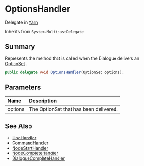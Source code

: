 # OptionsHandler

Delegate in [Yarn](/api/csharp/yarn.md)

Inherits from `System.MulticastDelegate`

## Summary


Represents the method that is called when the Dialogue delivers an
<a href="yarn.optionset.md">OptionSet</a> .


```csharp
public delegate void OptionsHandler(OptionSet options);
```

## Parameters

|Name|Description|
|:---|:---|
|options|The  <a href="yarn.optionset.md">OptionSet</a>  that has been delivered.|

## See Also

* [LineHandler](/api/csharp/yarn.linehandler.md)
* [CommandHandler](/api/csharp/yarn.commandhandler.md)
* [NodeStartHandler](/api/csharp/yarn.nodestarthandler.md)
* [NodeCompleteHandler](/api/csharp/yarn.nodecompletehandler.md)
* [DialogueCompleteHandler](/api/csharp/yarn.dialoguecompletehandler.md)

